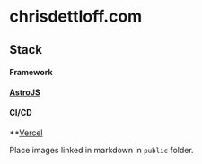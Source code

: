 # chrisdettloff.com

## Stack

#### Framework
**[AstroJS](https://astro.build/)**

#### CI/CD

**[Vercel](https://vercel.com)

Place images linked in markdown in ```public``` folder.
